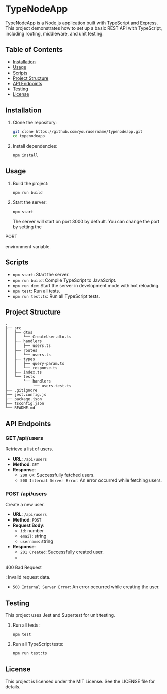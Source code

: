 # TypeNodeApp

TypeNodeApp is a Node.js application built with TypeScript and Express. This project demonstrates how to set up a basic REST API with TypeScript, including routing, middleware, and unit testing.

## Table of Contents

- [Installation](#installation)
- [Usage](#usage)
- [Scripts](#scripts)
- [Project Structure](#project-structure)
- [API Endpoints](#api-endpoints)
- [Testing](#testing)
- [License](#license)

## Installation

1. Clone the repository:

   ```sh
   git clone https://github.com/yourusername/typenodeapp.git
   cd typenodeapp
   ```

2. Install dependencies:

   ```sh
   npm install
   ```

## Usage

1. Build the project:

   ```sh
   npm run build
   ```

2. Start the server:

   ```sh
   npm start
   ```

   The server will start on port 3000 by default. You can change the port by setting the

PORT

environment variable.

## Scripts

- `npm start`: Start the server.
- `npm run build`: Compile TypeScript to JavaScript.
- `npm run dev`: Start the server in development mode with hot reloading.
- `npm test`: Run all tests.
- `npm run test:ts`: Run all TypeScript tests.

## Project Structure

```
.
├── src
│   ├── dtos
│   │   └── CreateUser.dto.ts
│   ├── handlers
│   │   ├── users.ts
│   ├── routes
│   │   └── users.ts
│   ├── types
│   │   ├── query-param.ts
│   │   └── response.ts
│   ├── index.ts
│   └── tests
│       └── handlers
│           └── users.test.ts
├── .gitignore
├── jest.config.js
├── package.json
├── tsconfig.json
└── README.md
```

## API Endpoints

### GET /api/users

Retrieve a list of users.

- **URL**: `/api/users`
- **Method**: `GET`
- **Response**:
  - `200 OK`: Successfully fetched users.
  - `500 Internal Server Error`: An error occurred while fetching users.

### POST /api/users

Create a new user.

- **URL**: `/api/users`
- **Method**: `POST`
- **Request Body**:
  - `id`: number
  - `email`: string
  - `username`: string
- **Response**:
  - `201 Created`: Successfully created user.
  -

400 Bad Request

: Invalid request data.

- `500 Internal Server Error`: An error occurred while creating the user.

## Testing

This project uses Jest and Supertest for unit testing.

1. Run all tests:

   ```sh
   npm test
   ```

2. Run all TypeScript tests:

   ```sh
   npm run test:ts
   ```

## License

This project is licensed under the MIT License. See the LICENSE file for details.
